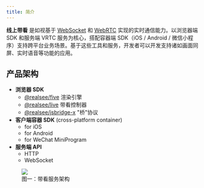 ```yaml
---
title: 简介
---
```


**线上带看** 是如视基于 [WebSocket](https://developer.mozilla.org/zh-CN/docs/Web/API/WebSocket) 和 [WebRTC](https://webrtc.org/) 实现的实时通信能力。以浏览器端 SDK 和服务端 VRTC 服务为核心，搭配容器端 SDK（iOS / Android / 微信小程序）支持跨平台业务场景。基于这些工具和服务，开发者可以开发支持诸如画面同屏、实时语音等功能的应用。


## 产品架构

- **浏览器 SDK**
    - [@realsee/five](../3d-space/get-started/00.rendering-engine.md) 渲染引擎
    - [@realsee/live](./preparation/3.live-controller.md) 带看控制器
    - [@realsee/jsbridge-x](../../webview/jsbridge/intro.md) "桥"协议
- **客户端容器 SDK** (cross-platform container)
    - for iOS
    - for Android
    - for WeChat MiniProgram
- **服务端 API**
    - HTTP
    - WebSocket

<figure>
  <div style={{display: 'flex',     background: 'white',
    justifyContent: 'center',
    alignItems: 'center',}}>
    <div style={{flex:1}}><img style={{width:'100%'}} src="//vrlab-public.ljcdn.com/common/file/web/5ccab87f-edda-4a4c-864b-6a7f9738fa8c.png" /></div>
  </div>
  <figcaption>图一：带看服务架构</figcaption>
</figure>




